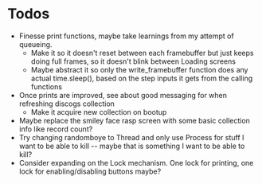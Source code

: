 # Todos

* Finesse print functions, maybe take learnings from my attempt of queueing.
    * Make it so it doesn't reset between each framebuffer but just keeps doing full frames, so it doesn't blink between Loading screens
    * Maybe abstract it so only the write_framebuffer function does any actual time.sleep(), based on the step inputs it gets from the calling functions
* Once prints are improved, see about good messaging for when refreshing discogs collection
    * Make it acquire new collection on bootup
* Maybe replace the smiley face rasp screen with some basic collection info like record count?
* Try changing randomboye to Thread and only use Process for stuff I want to be able to kill -- maybe that is something I want to be able to kill?
* Consider expanding on the Lock mechanism. One lock for printing, one lock for enabling/disabling buttons maybe?